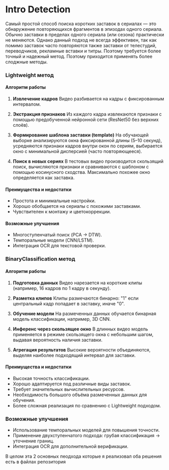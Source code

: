 # Intro Detection

Самый простой способ поиска коротких заставок в сериалах — это обнаружение повторяющихся фрагментов в эпизодах одного сериала. Обычно заставки в пределах одного сериала (или сезона) практически не меняются. Однако данный подход не всегда эффективен, так как помимо заставок часто повторяются также заставки от телестудий, переводчиков, рекламные вставки и титры. Поэтому требуется более точный и надежный метод. Поэтому приходится применять более слоджные методы.

### Lightweight метод

#### Алгоритм работы

1. **Извлечение кадров**
   Видео разбивается на кадры с фиксированным интервалом.

2. **Экстракция признаков**
   Из каждого кадра извлекаются признаки с помощью предобученной нейронной сети (ResNet50 без верхних слоёв).

3. **Формирование шаблона заставки (template)**
   На обучающей выборке анализируются окна фиксированной длины (5–10 секунд), усредняются признаки кадров внутри окон по сериям, выбирается окно с минимальной дисперсией (часто повторяющееся).

4. **Поиск в новых сериях**
   В тестовых видео производится скользящий поиск, вычисляются признаки и сравниваются с шаблоном с помощью косинусного сходства. Максимально похожее окно определяется как заставка.

#### Преимущества и недостатки

* Простота и минимальные настройки.
* Хорошо обобщается на сериалы с похожими заставками.
* Чувствителен к монтажу и цветокоррекции.

#### Возможные улучшения

* Многоступенчатый поиск (PCA → DTW).
* Темпоральные модели (CNN/LSTM).
* Интеграция OCR для текстовой проверки.

### BinaryСlassification метод 

#### Алгоритм работы

1. **Подготовка данных**
   Видео нарезается на короткие клипы (например, 16 кадров по 1 кадру в секунду).

2. **Разметка клипов**
   Клипы размечаются бинарно: "1" если центральный кадр попадает в заставку, иначе "0".

3. **Обучение модели**
   На размеченных данных обучается бинарная модель классификации, например, 3D CNN.

4. **Инференс через скользящее окно**
   В длинных видео модель применяется в режиме скользящего окна с небольшим шагом, выдавая вероятность наличия заставки.

5. **Агрегация результатов**
   Высокие вероятности объединяются, выделяя наиболее подходящий интервал для заставки.

#### Преимущества и недостатки

* Высокая точность классификации.
* Хорошо адаптируется под различные виды заставок.
* Требует значительных вычислительных ресурсов.
* Необходимость большого объёма размеченных данных для обучения.
* Более сложная реализация по сравнению с Lightweight подходом.

### Возможные улучшения

* Использование темпоральных моделей для повышения точности.
* Применение двухступенчатого подхода: грубая классификация → уточнение границ.
* Интеграция OCR для дополнительной верификации.

В целом эта 2 основных пеодхода которые я реализовал оба решения есть в файлах репозитория
